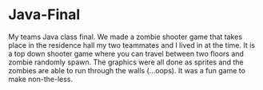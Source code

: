 # Java-Final

My teams Java class final. We made a zombie shooter game that takes place in the residence hall my two teammates and I lived in at the time. It is a top down shooter game where you can travel between two floors and zombie randomly spawn. The graphics were all done as sprites and the zombies are able to run through the walls (...oops). It was a fun game to make non-the-less.
